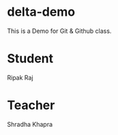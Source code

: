 # delta-demo
This is a Demo for Git &amp; Github class.

# Student
Ripak Raj

# Teacher
Shradha Khapra